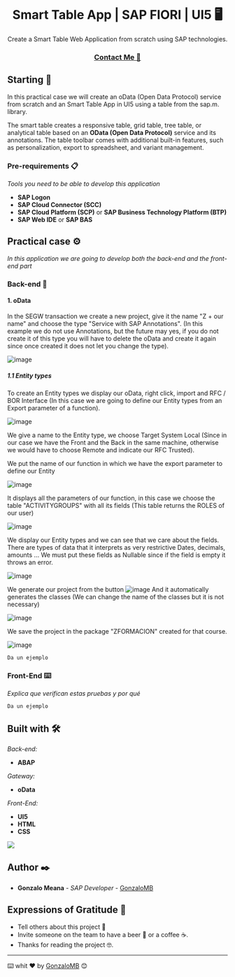 <h1 align="center"> Smart Table App | SAP FIORI | UI5 🖥️ </h1>

<div align="center">
  Create a Smart Table Web Application from scratch using SAP technologies.
</div>
<div align="center">
  <h3>
    <a href="https://www.linkedin.com/in/gonzalo-meana-balseiro-90a523188/">
      Contact Me 📲
    </a>
  </h3>
</div>

## Starting 🚀
In this practical case we will create an oData (Open Data Protocol) service from scratch and an Smart Table App in UI5 using a table from the sap.m. library.

The smart table creates a responsive table, grid table, tree table, or analytical table based on an **OData (Open Data Protocol)** service and its annotations. The table toolbar comes with additional built-in features, such as personalization, export to spreadsheet, and variant management.

### Pre-requirements 📋

_Tools you need to be able to develop this application_

* **SAP Logon** 
* **SAP Cloud Connector (SCC)** 
* **SAP Cloud Platform (SCP)** or **SAP Business Technology Platform (BTP)**
* **SAP Web IDE** or **SAP BAS** 


## Practical case ⚙️

_In this application we are going to develop both the back-end and the front-end part_

### Back-end 🔩
#### 1. oData
In the SEGW transaction we create a new project, give it the name "Z + our name" and choose the type "Service with SAP Annotations". (In this example we do not use Annotations, but the future may yes, if you do not create it of this type you will have to delete the oData and create it again since once created it does not let you change the type).

![image](https://user-images.githubusercontent.com/55688528/134384299-98495fb4-14ff-4155-adda-4d034a149ef3.png)

##### 1.1 Entity types
To create an Entity types we display our oData, right click, import and RFC / BOR Interface (In this case we are going to define our Entity types from an Export parameter of a function).

![image](https://user-images.githubusercontent.com/55688528/134384659-bfdc91ed-72f1-4e0b-a2dd-d6e71aed8de0.png)

We give a name to the Entity type, we choose Target System Local (Since in our case we have the Front and the Back in the same machine, otherwise we would have to choose Remote and indicate our RFC Trusted).

We put the name of our function in which we have the export parameter to define our Entity

![image](https://user-images.githubusercontent.com/55688528/134385759-641dd486-3366-49ad-9550-eae2e5881068.png)

It displays all the parameters of our function, in this case we choose the table "ACTIVITYGROUPS" with all its fields (This table returns the ROLES of our user)

![image](https://user-images.githubusercontent.com/55688528/134385816-91c4382f-a79d-43e3-b150-123a4741de50.png)

We display our Entity types and we can see that we care about the fields. There are types of data that it interprets as very restrictive Dates, decimals, amounts ...
We must put these fields as Nullable since if the field is empty it throws an error.

![image](https://user-images.githubusercontent.com/55688528/134385946-17d05d18-4ee8-480e-990b-3e099b46d9c8.png)

We generate our project from the button ![image](https://user-images.githubusercontent.com/55688528/134386072-8624accc-8bcf-4acf-878f-49ebfc5f7257.png)
And it automatically generates the classes (We can change the name of the classes but it is not necessary)

![image](https://user-images.githubusercontent.com/55688528/134386056-b7eadaff-0735-4842-8551-aca7e5942d7f.png)

We save the project in the package "ZFORMACION" created for that course.

![image](https://user-images.githubusercontent.com/55688528/134386199-65cb6f99-29f6-4eae-b85e-0339d7057f81.png)


```
Da un ejemplo
```

### Front-End ⌨️

_Explica que verifican estas pruebas y por qué_

```
Da un ejemplo
```

## Built with 🛠️
_Back-end:_
* **ABAP**

_Gateway:_
* **oData**

_Front-End:_
* **UI5**
* **HTML**
* **CSS**

![](https://gocoding.org/wp-content/uploads/2019/07/SAP-OData-High-Level-Architecture.png?ezimgfmt=ng:webp/ngcb3)

## Author ✒️

* **Gonzalo Meana** - *SAP Developer* - [GonzaloMB](https://github.com/GonzaloMB)

## Expressions of Gratitude 🎁

* Tell others about this project 📢
* Invite someone on the team to have a beer 🍺 or a coffee ☕. 
* Thanks for reading the project 🤓.

---
⌨️ whit ❤️ by [GonzaloMB](https://github.com/GonzaloMB) 😊
